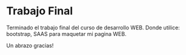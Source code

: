 # Trabajo Final

Terminado el trabajo final del curso de desarrollo WEB. Donde utilice: bootstrap, SAAS para maquetar mi pagina WEB.


Un abrazo gracias!
